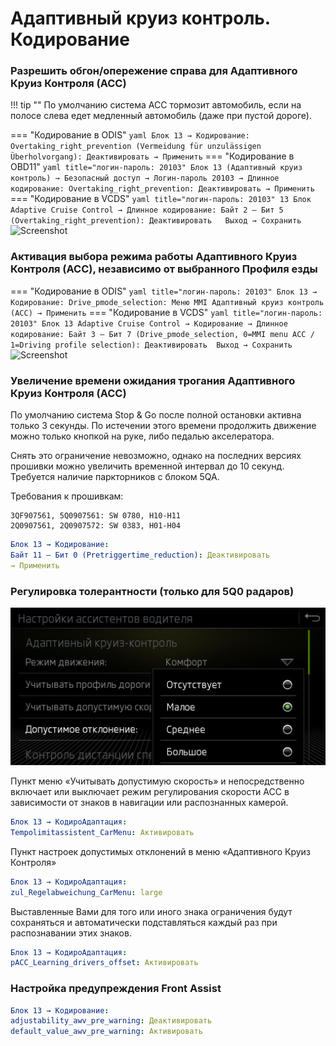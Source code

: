 
# Адаптивный круиз контроль. Кодирование

### Разрешить обгон/опережение справа для Адаптивного Круиз Контроля (АСС)

!!! tip ""
    По умолчанию система ACC тормозит автомобиль, если на полосе слева едет медленный автомобиль (даже при пустой дороге).

=== "Кодирование в ODIS"
    ``` yaml
    Блок 13 → Кодирование:
    Overtaking_right_prevention (Vermeidung für unzulässigen Überholvorgang): Деактивировать
    → Применить
    ```
=== "Кодирование в OBD11"
    ``` yaml title="логин-пароль: 20103"
    Блок 13 (Адаптивный круиз контроль) → Безопасный доступ → Логин-пароль 20103 → Длинное кодирование:
    Overtaking_right_prevention: Деактивировать
    → Применить
    ```
=== "Кодирование в VCDS" 
    ``` yaml title="логин-пароль: 20103"
    13 Блок Adaptive Cruise Control → Длинное кодирование:
    Байт 2 – Бит 5 (Overtaking_right_prevention): Деактивировать  
    Выход → Сохранить
    ``` 
    ![Screenshot](../images/MQB/overtake.png)
   
### Активация выбора режима работы Адаптивного Круиз Контроля (АСС), независимо от выбранного Профиля езды

=== "Кодирование в ODIS"
    ``` yaml title="логин-пароль: 20103"
    Блок 13 → Кодирование:
    Drive_pmode_selection: Меню MMI Адаптивный круиз контроль (ACC)
    → Применить
    ```
=== "Кодирование в VCDS" 
    ``` yaml title="логин-пароль: 20103"
    Блок 13 Adaptive Cruise Control → Кодирование → Длинное кодирование:
    Байт 3 – Бит 7 (Drive_pmode_selection, 0=MMI menu ACC / 1=Driving profile selection): Деактивировать 
    Выход → Сохранить
    ``` 
    ![Screenshot](../images/MQB/acc.png)

### Увеличение времени ожидания трогания Адаптивного Круиз Контроля (АСС)

По умолчанию система Stop & Go после полной остановки активна только 3 секунды. По истечении этого времени продолжить движение можно только кнопкой на руке, либо педалью акселератора.  

Снять это ограничение невозможно, однако на последних версиях прошивки можно увеличить временной интервал до 10 секунд. Требуется наличие паркторников с блоком 5QA.   

Требования к прошивкам:  
```
3QF907561, 5Q0907561: SW 0780, H10-H11  
2Q0907561, 2Q0907572: SW 0383, H01-H04
```

``` yaml
Блок 13 → Кодирование:
Байт 11 – Бит 0 (Pretriggertime_reduction): Деактивировать  
→ Применить
```

### Регулировка толерантности (только для 5Q0 радаров)

![Screenshot](../images/MQB/pacc_offset.jpeg)  

Пункт меню «Учитывать допустимую скорость» и непосредственно включает или выключает режим регулирования скорости АСС в зависимости от знаков в навигации или распознанных камерой.
``` yaml
Блок 13 → КодироАдаптация:
Tempolimitassistent_CarMenu: Активировать
```

Пункт настроек допустимых отклонений в меню «Адаптивного Круиз Контроля»
``` yaml
Блок 13 → КодироАдаптация:
zul_Regelabweichung_CarMenu: large
```

Выставленные Вами для того или иного знака ограничения будут сохраняться и автоматически подставляться каждый раз при распознавании этих знаков.
``` yaml
Блок 13 → КодироАдаптация:
pACC_Learning_drivers_offset: Активировать
```

### Настройка предупреждения Front Assist
``` yaml
Блок 13 → Кодирование:
adjustability_awv_pre_warning: Деактивировать
default_value_awv_pre_warning: Активировать
```
